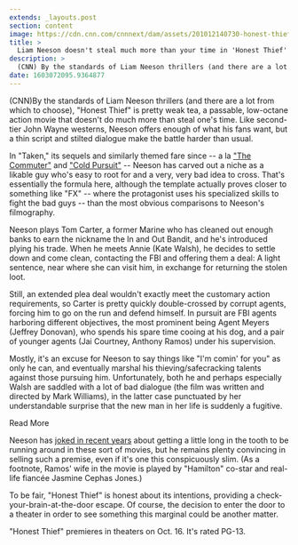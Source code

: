 ```yaml
--- 
extends: _layouts.post 
section: content 
image: https://cdn.cnn.com/cnnnext/dam/assets/201012140730-honest-thief-liam-neeson-super-tease.jpg 
title: > 
  Liam Neeson doesn't steal much more than your time in 'Honest Thief' 
description: > 
  (CNN) By the standards of Liam Neeson thrillers (and there are a lot from which to choose), "Honest Thief" is pretty weak tea, a passable, low-octane action movie that doesn't do much more than steal one's time.Like second-tier John Wayne westerns, Neeson offers enough of what his fans want, but a thin script and stilted dialogue make the battle harder than usual.In "Taken," its sequels and similarly themed fare since -- a la "The Commuter" and "Cold Pursuit" -- Neeson has carved out a niche as a likable guy who's easy to root for and a very, very bad idea to cross.Neeson plays Tom Carter, a former Marine who has cleaned out enough banks to earn the nickname the In and Out Bandit, and he's introduced plying his trade.Mostly, it's an excuse for Neeson to say things like "I'm comin' for you" as only he can, and eventually marshal his thieving/safecracking talents against those pursuing him. 
date: 1603072095.9364877 
--- 
```

<div><p class="zn-body__paragraph speakable"> (CNN)By the standards of Liam Neeson thrillers (and there are a lot from which to choose), "Honest Thief" is pretty weak tea, a passable, low-octane action movie that doesn't do much more than steal one's time. Like second-tier John Wayne westerns, Neeson offers enough of what his fans want, but a thin script and stilted dialogue make the battle harder than usual.</p><a></a><a></a><p>In "Taken," its sequels and similarly themed fare since -- a la <a href="https://www.cnn.com/2018/01/11/entertainment/the-commuter-review/index.html" target="_blank">"The Commuter"</a> and <a href="https://www.cnn.com/2019/02/08/entertainment/cold-pursuit-review/index.html" target="_blank">"Cold Pursuit"</a> -- Neeson has carved out a niche as a likable guy who's easy to root for and a very, very bad idea to cross. That's essentially the formula here, although the template actually proves closer to something like "FX" -- where the protagonist uses his specialized skills to fight the bad guys -- than the most obvious comparisons to Neeson's filmography.</p><p class="zn-body__paragraph speakable">Neeson plays Tom Carter, a former Marine who has cleaned out enough banks to earn the nickname the In and Out Bandit, and he's introduced plying his trade. When he meets Annie (Kate Walsh), he decides to settle down and come clean, contacting the FBI and offering them a deal: A light sentence, near where she can visit him, in exchange for returning the stolen loot.</p><p class="zn-body__paragraph">Still, an extended plea deal wouldn't exactly meet the customary action requirements, so Carter is pretty quickly double-crossed by corrupt agents, forcing him to go on the run and defend himself. In pursuit are FBI agents harboring different objectives, the most prominent being Agent Meyers (Jeffrey Donovan), who spends his spare time cooing at his dog, and a pair of younger agents (Jai Courtney, Anthony Ramos) under his supervision.</p><p id="ad_rect_atf_02" class="ad-ad_rect_atf_02 ad-refresh-default"></p><p></p><p></p><ul class="cn cn-list-hierarchical-xs cn--idx-5 cn-zoneAdContainer"></ul><p class="zn-body__paragraph">Mostly, it's an excuse for Neeson to say things like "I'm comin' for you" as only he can, and eventually marshal his thieving/safecracking talents against those pursuing him. Unfortunately, both he and perhaps especially Walsh are saddled with a lot of bad dialogue (the film was written and directed by Mark Williams), in the latter case punctuated by her understandable surprise that the new man in her life is suddenly a fugitive.</p><p class="read-more-gradient"></p><p class="read-more-link" id="js-body-read-more">Read More</p><a></a><p>Neeson has <a href="https://www.cinemablend.com/news/1702091/liam-neeson-thinks-hes-too-old-to-keep-doing-action-films?pv=search" target="_blank"> joked in recent years</a> about getting a little long in the tooth to be running around in these sort of movies, but he remains plenty convincing in selling such a premise, even if it's one this conspicuously slim. (As a footnote, Ramos' wife in the movie is played by "Hamilton" co-star and real-life fianc&#233;e Jasmine Cephas Jones.)</p><p></p><ul class="cn cn-list-hierarchical-xs cn--idx-9 cn-zoneAdContainer"></ul><p class="zn-body__paragraph">To be fair, "Honest Thief" is honest about its intentions, providing a check-your-brain-at-the-door escape. Of course, the decision to enter the door to a theater in order to see something this marginal could be another matter.</p><p class="zn-body__paragraph">"Honest Thief" premieres in theaters on Oct. 16. It's rated PG-13.</p></div>